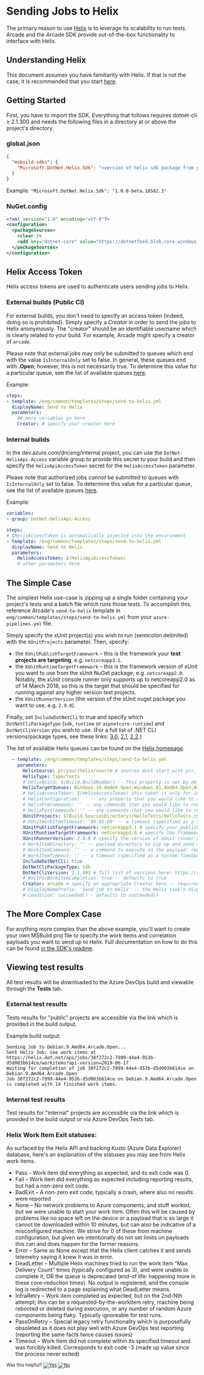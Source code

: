 # Sending Jobs to Helix

The primary reason to use [Helix](/Documentation/Helix.md) is to leverage its scalability to run tests. Arcade and the Arcade SDK provide out-of-the-box functionality to interface with Helix.

## Understanding Helix

This document assumes you have familiarity with Helix. If that is not the case, it is recommended that you start [here](/Documentation/Helix.md).

## Getting Started

First, you have to import the SDK. Everything that follows requires dotnet-cli ≥ 2.1.300 and needs the following files in a directory at or above the project's directory.

### global.json

```json
{
  "msbuild-sdks": {
    "Microsoft.DotNet.Helix.Sdk": "<version of helix sdk package from package feed>"
  }
}
```

Example: `"Microsoft.DotNet.Helix.Sdk": "1.0.0-beta.18502.3"`

### NuGet.config

```xml
<?xml version="1.0" encoding="utf-8"?>
<configuration>
  <packageSources>
    <clear />
    <add key="dotnet-core" value="https://dotnetfeed.blob.core.windows.net/dotnet-core/index.json" />
  </packageSources>
</configuration>
```

## Helix Access Token

Helix access tokens are used to authenticate users sending jobs to Helix.

### External builds (Public CI)

For external builds, you don't need to specify an access token (indeed, doing so is prohibited). Simply specify a *Creator* in order to send the jobs to Helix anonymously. The "creator" should be an identifiable username which is clearly related to your build. For example, Arcade might specify a creator of `arcade`.

Please note that external jobs may only be submitted to queues which end with the value `IsInternalOnly` set to false. In general, these queues end with **.Open**; however, this is not necessarily true.  To determine this value for a particular queue, see the list of available queues [here](https://helix.dot.net/api/2018-03-14/info/queues).

Example:

```yaml
steps:
- template: /eng/common/templates/steps/send-to-helix.yml
  displayName: Send to Helix
  parameters:
    ## more variables go here
    Creator: # specify your creator here
```

### Internal builds

In the dev.azure.com/dnceng/internal project, you can use the `DotNet-HelixApi-Access` variable group to provide this secret to your build and then specify the `HelixApiAccessToken` secret for the `HelixAccessToken` parameter.

Please note that authorized jobs *cannot* be submitted to queues with `IsInternalOnly` set to false. To determine this value for a particular queue, see the list of available queues [here](https://helix.dot.net/api/2018-03-14/info/queues).

Example:

```yaml
variables:
- group: DotNet-HelixApi-Access

steps:
# $HelixAccessToken is automatically injected into the environment
- template: /eng/common/templates/steps/send-to-helix.yml
  displayName: Send to Helix
  parameters:
    HelixAccessToken: $(HelixApiAccessToken)
    # other parameters here
```

## The Simple Case

The simplest Helix use-case is zipping up a single folder containing your project's tests and a batch file which runs those tests. To accomplish this, reference Arcade's `send-to-helix` template in `eng/common/templates/steps/send-to-helix.yml` from your `azure-pipelines.yml` file.

Simply specify the xUnit project(s) you wish to run (semicolon delimited) with the `XUnitProjects` parameter. Then, specify:
* the `XUnitPublishTargetFramework` &ndash; this is the framework your **test projects are targeting**, e.g. `netcoreapp3.1`.
* the `XUnitRuntimeTargetFramework` &ndash; this is the framework version of xUnit you want to use from the xUnit NuGet package, e.g. `netcoreapp2.0`. Notably, the xUnit console runner only supports up to netcoreapp2.0 as of 14 March 2018, so this is the target that should be specified for running against any higher version test projects.
* the `XUnitRunnerVersion` (the version of the xUnit nuget package you want to use, e.g. `2.9.0`).

Finally, set `IncludeDotNetCli` to true and specify which `DotNetCliPackageType` (`sdk`, `runtime` or `aspnetcore-runtime`) and `DotNetCliVersion` you wish to use. (For a full list of .NET CLI versions/package types, see these links: [3.0](https://dotnet.microsoft.com/download/dotnet-core/3.0), [2.1](https://dotnet.microsoft.com/download/dotnet-core/2.1), [2.2](https://dotnet.microsoft.com/download/dotnet-core/2.2).)

The list of available Helix queues can be found on the [Helix homepage](https://helix.dot.net/).

```yaml
  - template: /eng/common/templates/steps/send-to-helix.yml
    parameters:
      HelixSource: pr/your/helix/source # sources must start with pr/, official/, prodcon/, or agent/
      HelixType: type/tests
      # HelixBuild: $(Build.BuildNumber) -- This property is set by default
      HelixTargetQueues: Windows.10.Amd64.Open;Windows.81.Amd64.Open;Windows.7.Amd64.Open # specify appropriate queues here; see https://helix.dot.net/ for a list of queues
      # HelixAccessToken: $(HelixAccessToken) this token is only for internal builds
      # HelixConfiguration: '' -- any property that you would like to attached to a job
      # HelixPreCommands: '' -- any commands that you would like to run prior to running your job
      # HelixPostCommands: '' -- any commands that you would like to run after running your job
      XUnitProjects: $(Build.SourcesDirectory)/HelloTests/HelloTests.csproj # specify your xUnit projects (semicolon delimited) here!
      # XUnitWorkItemTimeout: '00:05:00' -- a timeout (specified as a System.TimeSpan string) for all work items created from XUnitProjects
      XUnitPublishTargetFramework: netcoreapp3.1 # specify your publish target framework here
      XUnitRuntimeTargetFramework: netcoreapp2.0 # specify the framework you want to use for the xUnit runner
      XUnitRunnerVersion: 2.9.0 # specify the version of xUnit runner you wish to use here
      # WorkItemDirectory: '' -- payload directory to zip up and send to Helix; requires WorkItemCommand; incompatible with XUnitProjects
      # WorkItemCommand: '' -- a command to execute on the payload; requires WorkItemDirectory; incompatible with XUnitProjects
      # WorkItemTimeout: '' -- a timeout (specified as a System.TimeSpan string) for the work item command; requires WorkItemDirectory; incompatible with XUnitProjects
      IncludeDotNetCli: true
      DotNetCliPackageType: sdk
      DotNetCliVersion: 2.1.403 # full list of versions here: https://raw.githubusercontent.com/dotnet/core/main/release-notes/releases.json
      # WaitForWorkItemCompletion: true -- defaults to true
      Creator: arcade # specify an appropriate Creator here -- required for external builds
      # DisplayNamePrefix: 'Send job to Helix' -- the Helix task's display name in AzDO. Defaults to 'Send job to Helix'
      # condition: succeeded() - defaults to succeeded()
```

## The More Complex Case

For anything more complex than the above example, you'll want to create your own MSBuild proj file to specify the work items and correlation payloads you want to send up to Helix. Full documentation on how to do this can be found [in the SDK's readme](https://github.com/dotnet/arcade/blob/master/src/Microsoft.DotNet.Helix/Sdk/Readme.md).

## Viewing test results

All test results will be downloaded to the Azure DevOps build and viewable through the **Tests** tab.

### External test results

Tests results for "public" projects are accessible via the link which is provided in the build output.

Example build output:

```Text
Sending Job to Debian.9.Amd64.Arcade.Open...
Sent Helix Job; see work items at https://helix.dot.net/api/jobs/38f272c2-7999-44e4-953b-d5d003b614ce/workitems?api-version=2019-06-17
Waiting for completion of job 38f272c2-7999-44e4-953b-d5d003b614ce on Debian.9.Amd64.Arcade.Open
Job 38f272c2-7999-44e4-953b-d5d003b614ce on Debian.9.Amd64.Arcade.Open is completed with 14 finished work items.
```

### Internal test results

Test results for "internal" projects are accessible via the link which is provided in the build output or via Azure DevOps Tests tab.

### Helix Work Item Exit statuses:

As surfaced by the Helix API and backing Kusto (Azure Data Explorer) database, here's an explanation of the statuses you may see from Helix work items.

- Pass - Work item did everything as expected, and its exit code was 0.
- Fail – Work item did everything as expected including reporting results, but had a non-zero exit code.
- BadExit – A non-zero exit code, typically a crash, where also no results were reported
- None – No network problems to Azure components, and stuff worked, but we were unable to start your work item.  Often this will be caused by problems like no space left on the device or a payload that is so large it cannot be downloaded within 10 minutes, but can also be indicative of a misconfigured machine.  We strive for 0 of these from machine configuration, but given we intentionally do not set limits on payloads this can and does happen for the former reasons.
- Error – Same as None except that the Helix client catches it and sends telemetry saying it knew it was in error.
- DeadLetter – Multiple Helix machines tried to run the work item “Max Delivery Count” times (typically configured as 3), and were unable to complete it, OR the queue is deprecated (end-of life: happening more in these core-reduction times).   No output is registered, and the console log is redirected to a page explaining what DeadLetter means.
- InfraRetry – Work item completed as expected, but on the 2nd-Nth attempt; this can be a requested-by-the-workitem retry, machine being rebooted or deleted during execution, or any number of random Azure components being flaky.  Typically ignoreable for test runs.
- PassOnRetry – Special legacy retry functionality which is purposefully obsoleted as it does not play well with Azure DevOps test reporting (reporting the same facts twice causes issues)
- Timeout – Work Item did not complete within its specified timeout and was forcibly killed.  Corresponds to exit code -3 (made up value since the process never exited)



<!-- Begin Generated Content: Doc Feedback -->
<sub>Was this helpful? [![Yes](https://helix.dot.net/f/ip/5?p=Documentation%5CAzureDevOps%5CSendingJobsToHelix.md)](https://helix.dot.net/f/p/5?p=Documentation%5CAzureDevOps%5CSendingJobsToHelix.md) [![No](https://helix.dot.net/f/in)](https://helix.dot.net/f/n/5?p=Documentation%5CAzureDevOps%5CSendingJobsToHelix.md)</sub>
<!-- End Generated Content-->

